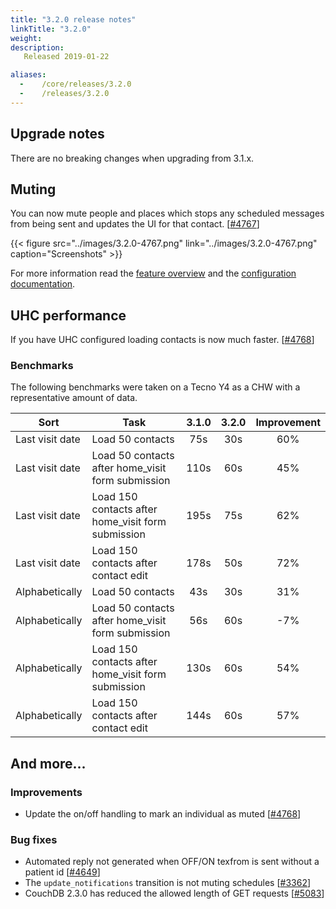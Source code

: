 ```yaml
---
title: "3.2.0 release notes"
linkTitle: "3.2.0"
weight:
description: 
   Released 2019-01-22

aliases:
  -    /core/releases/3.2.0
  -    /releases/3.2.0
---
```


## Upgrade notes

There are no breaking changes when upgrading from 3.1.x.

## Muting

You can now mute people and places which stops any scheduled messages from being sent and updates the UI for that contact. [[#4767](https://github.com/medic/cht-core/issues/4767)]

{{< figure src="../images/3.2.0-4767.png" link="../images/3.2.0-4767.png" caption="Screenshots" >}}

For more information read the [feature overview](https://github.com/medic/medic-docs/raw/91badc2a347f86fd2b42b1c9ab9527b5982ee9c0/Muting%20Features%20Overview.pdf) and the [configuration documentation](https://docs.communityhealthtoolkit.org/apps/reference/app-settings/transitions/#muting).

## UHC performance

If you have UHC configured loading contacts is now much faster. [[#4768](https://github.com/medic/cht-core/issues/4768)]

### Benchmarks

The following benchmarks were taken on a Tecno Y4 as a CHW with a representative amount of data.

| Sort | Task | 3.1.0 | 3.2.0 | Improvement |
| ---- | ---- | :----: | :----: | :----: |
| Last visit date | Load 50 contacts | 75s | 30s | 60% |
| Last visit date | Load 50 contacts after home_visit form submission | 110s | 60s | 45%  |
| Last visit date | Load 150 contacts after home_visit form submission | 195s | 75s | 62% |
| Last visit date | Load 150 contacts after contact edit | 178s | 50s | 72% |
| Alphabetically | Load 50 contacts | 43s | 30s | 31% |
| Alphabetically | Load 50 contacts after home_visit form submission | 56s | 60s | -7% |
| Alphabetically | Load 150 contacts after home_visit form submission | 130s | 60s | 54% |
| Alphabetically | Load 150 contacts after contact edit | 144s | 60s | 57% |

## And more...

### Improvements

- Update the on/off handling to mark an individual as muted [[#4768](https://github.com/medic/cht-core/issues/4768)]

### Bug fixes

- Automated reply not generated when OFF/ON texfrom is sent without a patient id [[#4649](https://github.com/medic/cht-core/issues/4649)]
- The `update_notifications` transition is not muting schedules [[#3362](https://github.com/medic/cht-core/issues/3362)]
- CouchDB 2.3.0 has reduced the allowed length of GET requests [[#5083](https://github.com/medic/cht-core/issues/5083)]
